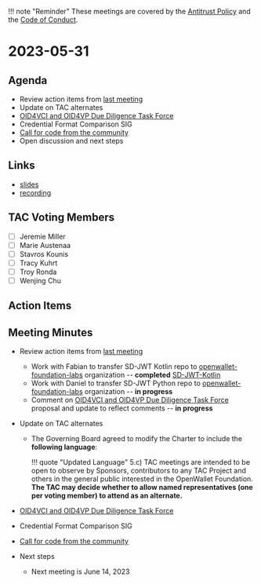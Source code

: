 !!! note "Reminder"
    These meetings are covered by the [Antitrust Policy](../governance/antitrust.md) and the [Code of Conduct](../governance/code-of-conduct.md).

# 2023-05-31

## Agenda
- Review action items from [last meeting](./2023-05-17.md#action-items)
- Update on TAC alternates
- [OID4VCI and OID4VP Due Diligence Task Force](https://github.com/openwallet-foundation/tac/issues/23)
- Credential Format Comparison SIG
- [Call for code from the community](https://github.com/openwallet-foundation/project-proposals)
- Open discussion and next steps

## Links
- [slides](https://docs.google.com/presentation/d/1lNWzRWbwDGtKOEkt4VxNU45Ac6EEVnWkD1lqIbmpljg/edit?usp=sharing)
- [recording]()

## TAC Voting Members

- [ ] Jeremie Miller
- [ ] Marie Austenaa
- [ ] Stavros Kounis
- [ ] Tracy Kuhrt
- [ ] Troy Ronda
- [ ] Wenjing Chu

## Action Items

## Meeting Minutes
- Review action items from [last meeting](./2023-05-17.md#action-items)
    - Work with Fabian to transfer SD-JWT Kotlin repo to [openwallet-foundation-labs](https://github.com/openwallet-foundation-labs) organization -- **completed** [SD-JWT-Kotlin](https://github.com/openwallet-foundation-lab/SD-JWT-Kotlin)
    - Work with Daniel to transfer SD-JWT Python repo to [openwallet-foundation-labs](https://github.com/openwallet-foundation-labs) organization -- **in progress**
    - Comment on [OID4VCI and OID4VP Due Diligence Task Force](https://github.com/openwallet-foundation/tac/issues/23) proposal and update to reflect comments -- **in progress**

- Update on TAC alternates
    - The Governing Board agreed to modify the Charter to include the **following language**:

        !!! quote "Updated Language"
            5.c) TAC meetings are intended to be open to observe by Sponsors, contributors to any TAC Project and others in the general public interested in the OpenWallet Foundation. **The TAC may decide whether to allow named representatives (one per voting member) to attend as an alternate.**

- [OID4VCI and OID4VP Due Diligence Task Force](https://github.com/openwallet-foundation/tac/issues/23)

- Credential Format Comparison SIG

- [Call for code from the community](https://github.com/openwallet-foundation/project-proposals)

- Next steps
    - Next meeting is June 14, 2023
